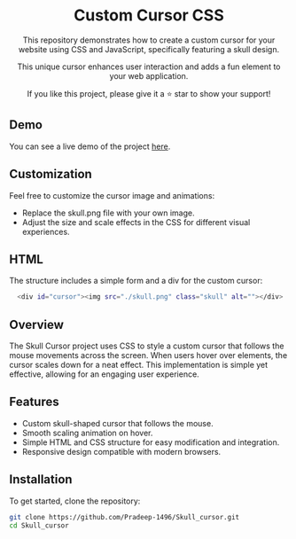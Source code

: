<h1 align="center">Custom Cursor CSS </h1>
<p align="center">This repository demonstrates how to create a custom cursor for your website using CSS and JavaScript, specifically featuring a skull design.</p>
<p align="center">This unique cursor enhances user interaction and adds a fun element to your web application.</p>
<p align="center">If you like this project, please give it a ⭐ star to show your support!</p>


## Demo

You can see a live demo of the project [here](https://github.com/Pradeep-1496/Skull_cursor).


## Customization
Feel free to customize the cursor image and animations:
- Replace the skull.png file with your own image.
- Adjust the size and scale effects in the CSS for different visual experiences.


## HTML

The structure includes a simple form and a div for the custom cursor:
```bash
  <div id="cursor"><img src="./skull.png" class="skull" alt=""></div>
 ```


## Overview

The Skull Cursor project uses CSS to style a custom cursor that follows the mouse movements across the screen. When users hover over elements, the cursor scales down for a neat effect. This implementation is simple yet effective, allowing for an engaging user experience.

## Features

- Custom skull-shaped cursor that follows the mouse.
- Smooth scaling animation on hover.
- Simple HTML and CSS structure for easy modification and integration.
- Responsive design compatible with modern browsers.

## Installation

To get started, clone the repository:

```bash
git clone https://github.com/Pradeep-1496/Skull_cursor.git
cd Skull_cursor
